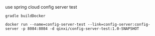 use spring cloud config server test



```
gradle buildDocker

docker run --name=config-server-test --link=config-server:config-server -p 8084:8084 -d qinxi/config-server-test:1.0-SNAPSHOT 
```